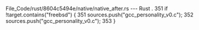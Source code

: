File_Code/rust/8604c5494e/native/native_after.rs --- Rust
  .                                                                                                                                                          351         if !target.contains("freebsd") {
351         sources.push("gcc_personality_v0.c");                                                                                                            352             sources.push("gcc_personality_v0.c");
                                                                                                                                                             353         }

